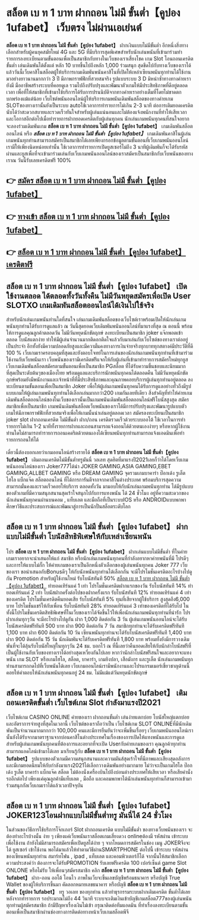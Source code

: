 # สล็อต เบ ท 1 บาท ฝากถอน ไม่มี ขั้นต่ำ【คูปอง 1ufabet】  เว็บตรง ไม่ผ่านเอเย่นต์

**สล็อต เบ ท 1 บาท ฝากถอน ไม่มี ขั้นต่ำ【คูปอง 1ufabet】** ฝากเงินแบบไม่มีขั้นต่ำ  อีกหนึ่งสิ่งทางเลือกสำหรับผู้คนยุคสมัยใหม่ 4G และ 5G ที่มีบริการสุดพิเศษสำหรับนักเล่นพนันที่เข้ามาร่วมทำรายการลงทะเบียนตามขั้นตอนเพื่อเป็นสมาชิกกับทางในเว็บของเราเสี่ยงโชค เกม Slot  โอนถอนเครดิต ขั้นต่ำ เล่นเดิมพันได้ตั้งแต่ หลัก 10 บาทขึ้นไปถึงหลัก 1,000 ร่วมสนุก สุดขีดไปกับทางเว็บของเราได้แล้ววันนี้เว็บคาสิโนสล็อตผู้ให้บริการเกมเดิมพันพนันคาสิโนที่เปิดให้เหล่าเซียนพนันทุกท่านได้ใช้งานมาอย่างยาวนานมากกว่า 3 ปี มีภาพกราฟฟิกที่สวยสมจริง รูปแบบระบบ 3 D
มิหนำซ้ำทางทางค่ายเรายังมี มืออาชีพสร้างระบบที่คอยดูเล  รวมไปถึงปรับปรุงและพัฒนาตัวเกมให้มีประสิทธิภาพที่ดีอยู่ตลอดเวลา เพื่อที่ให้สมาชิกที่เข้ามาใช้บริการได้รับการปรนนิบัติจากทางค่ายเราอย่างเต็มที่โดยไม่ขาดตกบกพร่องแม้แต่น้อย เว็บไซต์พนันออนไลน์ผู้ให้บริการเกมพนันเดิมพันสล็อตของทางค่ายเกม  SLOTของทางเรานั้นยังเป็นระบบ autoใช้เวลาการทำรายการไม่เกิน 2-3 นาที ต่อการเติมยอดเครดิต นับได้ว่าสะดวกสบายและรวดเร็วทันใจสำหรับผู้เล่นแน่นอนและไม่ต้องแจ้งพนักงานที่ทำให้เสียเวลาและโอกาสอีกต่อไปเมื่อทำรายการฝากยอดเครดิตกับผู้เล่นทุกคน
นักเล่นเกมพนันทุกคนที่สนใจอยากจะลองร่วมเดิมพันเกม **สล็อต เบ ท 1 บาท ฝากถอน ไม่มี ขั้นต่ำ【คูปอง 1ufabet】** เกมเดิมพันสล็อตออนไลน์ หรือ ***สล็อต เบ ท 1 บาท ฝากถอน ไม่มี ขั้นต่ำ【คูปอง 1ufabet】*** เกมเดิมพันคาสิโนผู้เล่นเกมพนันทุกท่านสามารถสมัครเป็นสมาชิกได้เลยเพียงกรอกข้อมูลตามขั้นตอนที่เว็บเกมพนันออนไลน์เรามีให้เพียงนิดหน่อยเท่านั้น ใช้เวลาการทำรายการเปิดยูสเซอร์ไม่ถึง 3 นาทีผู้เดิมพันก็จะได้รับรหัสผ่านและยูสเพื่อที่จะเข้ามาร่วมเล่นกับเว็บเกมพนันออนไลน์ของเราสมัครเป็นสมาชิกกับเว็บพนันของทางเราณ วันนี้รับเลยเครดิตฟรี 100%

## 👉 [สมัคร สล็อต เบ ท 1 บาท ฝากถอน ไม่มี ขั้นต่ำ【คูปอง 1ufabet】](https://archa888.com/)
## 👉 [ทางเข้า สล็อต เบ ท 1 บาท ฝากถอน ไม่มี ขั้นต่ำ【คูปอง 1ufabet】](https://archa888.com/)
## 👉 [สล็อต เบ ท 1 บาท ฝากถอน ไม่มี ขั้นต่ำ【คูปอง 1ufabet】 เครดิตฟรี](https://archa888.com/)

## สล็อต เบ ท 1 บาท ฝากถอน ไม่มี ขั้นต่ำ【คูปอง 1ufabet】 เปิดใช้งานตลอด ได้ตลอดทั้งวันทั้งคืน ไม่มีวันหยุดสมัครเพื่อเปิด User SLOTXO เกมเดิมพันสล็อตออนไลน์ได้เงินไปใช้จริง

สำหรับนักเล่นเกมพนันท่านใดที่สนใจ เล่นเกมเดิมพันสล็อตของเว็บไซต์เราพร้อมเปิดให้นักเล่นเกมพนันทุกท่านได้รับการดูแลแล้ว ณ วันนี้สุดยอดเว็บเดิมพันพนันออนไลน์ที่มาแรงที่สุด ณ ตอนนี้ พร้อมให้การดูแลคุณลูกค้าตลอดวัน ไม่มีวันหยุดนักขัตฤกษ์ ลงทะเบียนเป็นสมาชิก joker แจ๊กพอตเข้าตลอด โบนัสแตกง่าย ทำให้มีผู้เล่นจำนวนมากติดอกติดใจแล้วกับมาเล่นกับเว็บไซต์ของทางเราต่ออยู่เป็นประจำ อีกทั้งยังมีความปลอดภัยสูงและมีความั่นคงทางการเงินจ่ายจริงทุกบาททุกสตางค์มีประวัติที่ดี 100 % เว็บเกมเราครอบคลุมที่สุดและยังตอบโจทย์ในการเล่นของนักเล่นเกมพนันทุกท่านที่เข้ามาร่วมใช้งานกับเว็บพนันเรา
เว็บพนันของเรามีเครดิตฟรีแจกให้กับผู้เล่นที่เข้ามาทำรายการสมัครใหม่ทุกยูส เว็บเกมเดิมพันสล็อตสมัครตามขั้นตอนเพื่อเป็นสมาชิก PGสล็อต ที่ได้รับความชื่นชอบและนิยมมากที่สุดเป็นระดับต้นๆของเมืองไทย พร้อมดูแลและบริการนักพนันทุกคนได้ตลอดคืน ไม่มีวันหยุดนักขัตฤกษ์พร้อมยังมีพนักงานและเจ้าหน้าที่ที่มีประสิทธิภาพและคุณภาพคอยบริการผู้เล่นทุกท่านอยู่ตลอด ลงทะเบียนตามขั้นตอนเพื่อเป็นสมาชิก Joker เพื่อให้ผู้เล่นเกมพนันทุกคนได้รับการดูแลอย่างทั่วถึงมีรูปแบบเกมให้ผู้เล่นเกมพนันทุกท่านได้เลือกเล่นมากกว่า200 เกมกันเลยทีเดียว
สิ่งสำคัญที่ทำให้ค่ายเกมเดิมพันสล็อตออนไลน์ของในเว็บของเรานั้นเป็นเกมพนันเดิมพันสล็อตออนไลน์ฟรีโบนัสสูงสุด สมัครสมาชิกเพื่อเป็นสมาชิก  เกมพนันเดิมพันสล็อตเว็บพนันของเราได้มีการปรับปรุงและพัฒนารูปแบบตัวเกมให้มีภาพกราฟฟิกที่สวยสมจริงเพื่อให้เกมนั้นน่าเล่นอยู่ตลอดเวลา สมัครลงทะเบียนเป็นสมาชิก joker slot ฝากถอนเครดิต ไม่มีขั้นต่ำ ฝาก/ถอน เครดิตรวดเร็วด้วยระบบออโต้ ใช้เวลาในการทำรายการไม่เกิน 1-2 นาทีทั้งรายการฝากและถอนสามารถแจ้งถอนได้ด้วยตนเองง่ายๆ หรือหากผู้ใช้งานท่านใดไม่สามารถทำรายการถอนเคดริตด้วยตนเองได้เซียนพนันทุกท่านสามารถแจ้งแอดมินเพื่อทำรายการถอนให้ได้

เดี๋ยวนี้ต้องบอกเลยว่าเกมออนไลน์สร้างรายได้ **สล็อต เบ ท 1 บาท ฝากถอน ไม่มี ขั้นต่ำ【คูปอง 1ufabet】** เติมถอนเครดิตไม่มีขั้นต่ำทรูมันนี่ วอเลท สุดฮิตที่มาแรงปี2021เลยก็ว่าได้โดยเว็บเกมพนันออนไลน์ของเรา Joker777ได้นำ  JOKER GAMING,ASIA GAMING,EBET GAMING,ALLBET GAMING หรือ DREAM GAMING จุดรวมเกมบาคาร่า ป๊อกเด้ง รูเล็ต ไฮโล แบ็กแจ๊ค สล็อตออนไลน์ ที่ได้การการันตีจากจากคาสิโนต่างประเทศ พร้อมบริการสุดความสามารถมั่นคงและรวดเร็วคอยให้บริการ ตลอดทั้งวัน มามอบให้กับนักเล่นเกมพนันทุกท่าน ได้มีรูปแบบของตัวเกมที่มีความสนุกสนานสุดเร้าใจสนุกไปกับการแทงพนัน ได้ 24 ชั่วโมง อยู่ที่ความสะดวกของนักเล่นพนันทุกคนผ่านบนคอม , แท็บเลต และมือถือที่เป็นระบบIOS หรือ ANDROIDแบบพกพา ศึกษาวิธีและประสบการณ์และพัฒนาสู่การเป็นนักปั่นสล็อตระดับโลก

## สล็อต เบ ท 1 บาท ฝากถอน ไม่มี ขั้นต่ำ【คูปอง 1ufabet】 ฝากแบบไม่มีขั้นต่ำ โบนัสสิทธิพิเศษให้กับเหล่าเซียนพนัน

โปร **สล็อต เบ ท 1 บาท ฝากถอน ไม่มี ขั้นต่ำ【คูปอง 1ufabet】** ฝากเล่นแบบไม่มีขั้นต่ำ ที่ในค่ายเกมเราอยากจะนำเสนอให้แก่  สมาชิก หรือนักเล่นเกมพนันทุกคนที่กำลังอยากหาค่ายพนันที่มี โปรดีๆ และการให้แบบไม่กั๊ก ให้ค่ายเกมของเราเป็นอีกหนึ่งตัวเลือกของผู้เล่นพนันทุกคน Joker 777 เว็บของเรา ขอนำเสนอกับBonusดีๆ ให้กับนักพนันทุกท่านได้เลือกกัน จะมีโปรโมชั่นเครดิตอะไรบ้างไปดูกัน
 Promotion สำหรับผู้ใช้งานใหม่ รับโบนัสทันที 50% [สล็อต เบ ท 1 บาท ฝากถอน ไม่มี ขั้นต่ำ【คูปอง 1ufabet】](https://archa888.com/) ทำยอดเทิร์นแค่ 1 เท่า
โปรโมชั่นเครดิตฝากแรกของวัน รับโบนัสทันที 14% ทำยอดเทิร์นแค่ 2 เท่า
โบนัสฝากครั้งต่อไปของฝากครั้งแรก รับโบนัสทันที 12% ทำยอดเทิร์นแค่ 4 เท่าของเครดิต
โปรโมชั่นเครดิตคืนยอดเสีย รับโบนัสทันที 5% ทุนที่เสียจากผู้ใช้บริการ สูงสุดถึง6,000 บาท
โปรโมชั่นแชร์ให้กับเพื่อน รับโบนัสทันที 28% ทำยอดเทิร์นแค่ 3 เท่าของเครดิตที่ได้รับไป
ในทั้งนี้โปรโมชั่นเครดิตสิทธิพิเศษที่ในเว็บของเราได้จัดขึ้นไว้ให้เพื่อนักเล่นเกมพนันทุกท่านที่น่ารัก โปรฝากเล่นทุกๆวัน จะมีอะไรบ้างไปดูกัน
ฝาก 1,000 ติดต่อกัน 3 วัน ผู้เล่นเกมพนันออนไลน์จะได้รับโบนัสเครดิตฟรีทันที 500 บาท
ฝาก 900 ติดต่อกัน 7 วัน สมาชิกทุกท่านจะได้รับเครดิตฟรีทันที 1,100 บาท
ฝาก 600 ติดต่อกัน 10 วัน เซียนพนันทุกท่านจะได้รับโบนัสเครดิตฟรีทันที 1,400 บาท
ฝาก 900 ติดต่อกัน 15 วัน นักเดิมพันจะได้รับเครดิตฟรีทันที 1,800 บาท
พร้อมทั้งยังมีการวางเดิมพันที่จะได้ลุ้นรับโบนัสใหญ่ในทุกๆวัน 24 ชม. บอกไว้ ณ ที่นี้เลยว่าคืนยอดเสียให้กับนักล่าโบนัสฟรีที่เป็นผู้ใช้งานกับเว็บของทางเราได้อย่างสุดเหวี่ยงกันไปเลย หากว่านักล่าโบนัสฟรีสนใจและอยากจะแทงพนัน เกม SLOT หรือเกมไฮโล, สล็อต, บาคาร่า, เกมยิงปลา, เสือมังกร และรูเล็ต นักเล่นเกมพนันทุกท่านสามารถกดไปที่เว็บพนันได้เลย เว็บเกมออนไลน์เรามีพนักงานและโปรแกรมเมอร์เชี่ยวชาญด้านนี้คอยให้คำตอบให้นักเล่นพนันทุกคนอยู่ 24 ชม. ไม่มีแม้แต่วันหยุดนักขัตฤกษ์

## สล็อต เบ ท 1 บาท ฝากถอน ไม่มี ขั้นต่ำ【คูปอง 1ufabet】 เติม ถอนเครดิตขั้นต่ำ  เว็บไซต์เกม Slot กำลังมาแรงปี2021

เว็บไซต์เกม CASINO ONLINE ค่ายของเรา ฝากถอนขั้นต่ำ เล่นง่ายแตกบ่อย โบนัสใหญ่แตกบ่อยและอัตราการจ่ายสูงที่สุดในเวลานี้ เว็บไซต์ของเราถือว่าเป็น เว็บไซต์เกม SLOT ONLINEที่มีนักเดิมพันเป็นจำนวนมากมากกว่า 100,000 คนและมีการยืนยันว่าจะเพิ่มขึ้นเรื่อยๆ เว็บเกมพนันออนไลน์เรานั้นยังได้รับจากมาตราฐานจากบ่อนคาสิโนต่างประเทศในเรื่องของการเปิดให้แทงพนันและการดูแล สำหรับผู้เล่นเกมพนันทุกคนที่ต้องการและอยากที่จะเปิด Userกับค่ายเกมของเรา คุณลูกค้าทุกท่านสามารถแอดไลน์เข้ามาได้เลย
	มาเรียนรู้กับ **สล็อต เบ ท 1 บาท ฝากถอน ไม่มี ขั้นต่ำ【คูปอง 1ufabet】** รูปแบบของตัวเกมมีความสนุกสนานและความมันส์สุดเร้าใจที่มีภาพและเสียงสุดอลังการ และมีเกมยอดนิยมให้กับกำลังมาแรง2021ได้เลือกวางเดิมพันอย่างมากมาย  ไม่ว่าจะเป็นเกมไฮโล ป๊อกเด้ง รูเล็ต บาคาร่า แบ็กแจ๊ค สล็อต ไม่ต้องนั่งเครื่องบินไปถึงบ่อนต่างประเทศให้เสียเวลา หรือเสียค่านั่งรถอีกต่อไป เพียงแค่คุณลูกค้ามีแท็บเลต , มือถือ และคอมพกพาได้นักเล่นพนันทุกท่านก็สามารถเข้ามาร่วมสนุกกัลเว็บเกมเราได้แล้วเวลาปัจจุบัน

## สล็อต เบ ท 1 บาท ฝากถอน ไม่มี ขั้นต่ำ【คูปอง 1ufabet】 JOKER123โอนฝากแบบไม่มีขั้นต่ำทรู มันนี่ได้ 24 ชั่วโมง

ในส่วนของวิธีการใช้บริการโจ๊กเกอร์ Slot ฝากถอนเครดิต แบบไม่มีขั้นต่ำ ของทางเว็บพนันของเรา จะต้องทำอะไรบ้างนั้น ง่าย ๆ เพียงแค่เว็บพนันเราสล็อตเกมเสี่ยงดวง onlineต้องมี รหัสผ่าน เข้าระบบเพื่อใช้งาน ถ้ายังไม่มีสามารถสมัครเพื่อเปิดยูสได้ง่าย ๆ จากโหมดการสมัครในช่อง เมนู JOKERจึงจะได้ ยูสเซอร์ เข้าใช้งาน พอได้มาแล้วให้ทำตามวิธีผ่านSMARTPHONE ต่อไปนี้
เข้าระบบ รหัสผ่าน  ของเซียนพนันทุกท่าน สมาร์ทโฟน , ipad , แท็บเลต และคอมพิวเตอร์ก็ได้
จากนั้นให้สมาชิกเลือกความประสงค์ว่า ต้องการจะได้รับPROMOTION รับเลยฟรีเครดิต 100 เปอร์เซ็นต์  game Slot ONLONE หรือไม่รับ
ให้เพื่อนๆสมัครสมาชิก คลิก **สล็อต เบ ท 1 บาท ฝากถอน ไม่มี ขั้นต่ำ【คูปอง 1ufabet】** ฝาก-ถอน ออโต้ โอนไว ภาพในเว็บจะขึ้นเลขบัญชีพร้อมธนาคาร หรือบัญชี True Wallet ของผู้ให้บริการขึ้นมา
คัดลอกหมายเลขธนาคาร หรือบัญชี **สล็อต เบ ท 1 บาท ฝากถอน ไม่มี ขั้นต่ำ【คูปอง 1ufabet】** ทรู วอเลท ของทุกท่าน แล้วทำธุรกรรมระบบฝากเติมเครดิต ขั้นต่ำได้เลย
หลังจากทำรายการ รอประมาณไม่ถึง 44 วินาที ระบบจะเติมเงินเข้าบัญชีเกมสล็อต777ของผู้เล่นพนันทุกท่านผู้สมัครสมาชิก
ถ้ามีปัญหาเรื่องเงินไม่เข้า กรุณาติดต่อทีมแอดมิน ที่ทำเรื่องลงทะเบียนตามขั้นตอนเพื่อเป็นสมาชิกผ่านช่องทางการติดต่อทางหน้าเว็บเกมสล็อตพีจี


